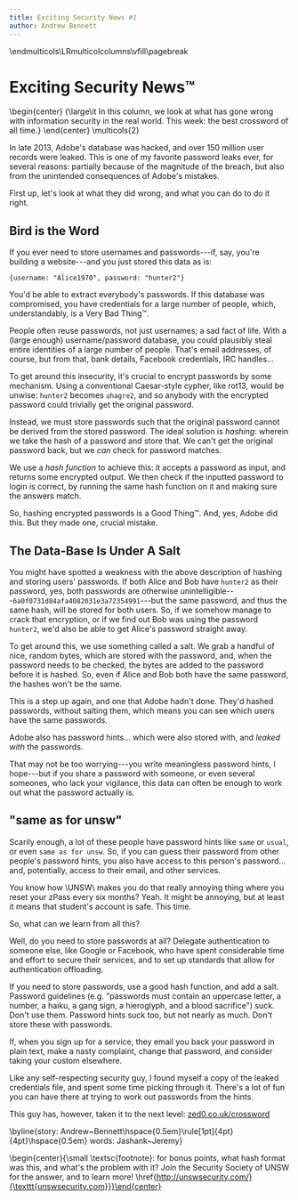```yaml
---
title: Exciting Security News #1
author: Andrew Bennett
---
```


\endmulticols\LRmulticolcolumns\vfill\pagebreak

Exciting Security News™
=======================

\begin{center}
{\large\it In this column, we look at what has gone wrong with
  information security in the real world.  This week: the best
  crossword of all time.}
\end{center}
\multicols{2}

In late 2013, Adobe's database was hacked, and over 150 million user
records were leaked.  This is one of my favorite password leaks ever,
for several reasons: partially because of the magnitude of the
breach, but also from the unintended consequences of Adobe's mistakes. 

First up, let's look at what they did wrong, and what you can do to do
it right.

Bird is the Word
----------------

If you ever need to store usernames and passwords---if, say, you're
building a website---and you just stored this data as is:

    {username: "Alice1970", password: "hunter2"}

You'd be able to extract everybody's passwords.  If this database was
compromised, you have credentials for a large number of people, which,
understandably, is a Very Bad Thing™.

People often reuse passwords, not just usernames; a sad fact of life.
With a (large enough) username/password database, you could plausibly
steal entire identities of a large number of people.  That's email
addresses, of course, but from that, bank details, Facebook
credentials, IRC handles...

To get around this insecurity, it's crucial to encrypt passwords by
some mechanism.  Using a conventional Caesar-style cypher, like rot13,
would be unwise: `hunter2` becomes `uhagre2`, and so anybody with the
encrypted password could trivially get the original password.

Instead, we must store passwords such that the original password
cannot be derived from the stored password.  The ideal solution is
_hashing_: wherein we take the hash of a password and store that.
We can't get the original password back, but we _can_ check for
password matches.

We use a _hash function_ to achieve this: it accepts a password as
input, and returns some encrypted output.  We then check if the
inputted password to login is correct, by running the same hash
function on it and making sure the answers match.

So, hashing encrypted passwords is a Good Thing™.  And, yes, Adobe did
this.  But they made one, crucial mistake.

The Data-Base Is Under A Salt
-----------------------------

You might have spotted a weakness with the above description of
hashing and storing users' passwords.  If both Alice and Bob have
`hunter2` as their password, yes, both passwords are otherwise
unintelligible---`6a0f0731d84afa4082031e3a72354991`---but the same
password, and thus the same hash, will be stored for both users.  So,
if we somehow manage to crack that encryption, or if we find out Bob
was using the password `hunter2`, we'd also be able to get Alice's
password straight away.

To get around this, we use something called a salt.  We grab a handful
of nice, random bytes, which are stored with the password, and, when
the password needs to be checked, the bytes are added to the password
before it is hashed.  So, even if Alice and Bob both have the same
password, the hashes won't be the same.

This is a step up again, and one that Adobe hadn't done.  They'd
hashed passwords, without salting them, which means you can see which
users have the same passwords.

Adobe also has password hints... which were also stored with, and
_leaked with_ the passwords.

That may not be too worrying---you write meaningless password hints, I
hope---but if you share a password with someone, or even several
someones, who lack your vigilance, this data can often be enough to
work out what the password actually is.


"same as for unsw"
------------------

Scarily enough, a lot of these people have password hints like `same`
or `usual`, or even `same as for unsw`.  So, if you can guess their
password from other people's password hints, you also have access to
this person's password... and, potentially, access to their email, and
other services.

You know how \UNSW\ makes you do that really annoying thing where you
reset your zPass every six months?  Yeah. It might be annoying, but at least it means that student's account is safe. This time.

So, what can we learn from all this?

Well, do you need to store passwords at all?  Delegate authentication
to someone else, like Google or Facebook, who have spent considerable
time and effort to secure their services, and to set up standards that
allow for authentication offloading.

If you need to store passwords, use a good hash function, and add a
salt.  Password guidelines (e.g. "passwords must contain an uppercase
letter, a number, a haiku, a gang sign, a hieroglyph, and a blood
sacrifice") suck.  Don't use them.  Password hints suck too, but not
nearly as much.  Don't store these with passwords.

If, when you sign up for a service, they email you back your password
in plain text, make a nasty complaint, change that password, and
consider taking your custom elsewhere.

Like any self-respecting security guy, I found myself a copy of the
leaked credentials file, and spent some time picking through
it.  There's a lot of fun you can have there at trying to work out
passwords from the hints.

This guy has, however, taken it to the next level:
[zed0.co.uk/crossword](http://zed0.co.uk/crossword)

\byline{story: Andrew~Bennett\hspace{0.5em}\rule[1pt]{4pt}{4pt}\hspace{0.5em} words: Jashank~Jeremy}

\begin{center}{\small \textsc{footnote}: for bonus points, what hash
  format was this, and what's the problem with it?  Join the Security
  Society of UNSW for the answer, and to learn more! \href{http://unswsecurity.com/}{\texttt{unswsecurity.com}}}\end{center}
